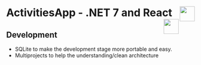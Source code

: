 # ActivitiesApp - .NET 7 and React <img align="right" width="40" height="40" src="https://cdn.jsdelivr.net/gh/devicons/devicon/icons/react/react-original-wordmark.svg" /> <img align="right" width="40" height="40" src="https://cdn.jsdelivr.net/gh/devicons/devicon/icons/dotnetcore/dotnetcore-original.svg" />

          

## Development
- SQLite to make the development stage more portable and easy.
- Multiprojects to help the understanding/clean architecture

